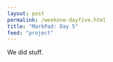 ```yaml
--- 
layout: post
permalink: /weekone-dayfive.html
title: "MarkPad: Day 5"
feed: "project"
---
```


We did stuff.